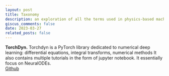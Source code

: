 ```yaml
---
layout: post
title: Taxonomy
description: an exploration of all the terms used in physics-based machine learning
giscus_comments: false
date: 2023-03-27
related_posts: false
---
```


**TorchDyn.** Torchdyn is a PyTorch library dedicated to numerical deep learning: differential equations, integral transforms, numerical methods It also contains multiple tutorials in the form of jupyter notebook. It essentially focus on NeuralODEs.<br>
<a href="https://github.com/DiffEqML/torchdyn">Github</a>
